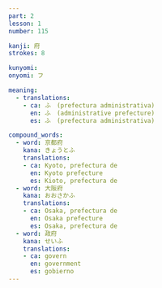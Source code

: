 ```yaml
---
part: 2
lesson: 1
number: 115

kanji: 府
strokes: 8

kunyomi:
onyomi: フ

meaning:
  - translations:
    - ca: ふ　(prefectura administrativa)
      en: ふ　(administrative prefecture)
      es: ふ　(prefectura administrativa)

compound_words:
  - word: 京都府
    kana: きょうとふ
    translations:
    - ca: Kyoto, prefectura de
      en: Kyoto prefecture
      es: Kioto, prefectura de
  - word: 大阪府
    kana: おおさかふ
    translations:
    - ca: Osaka, prefectura de
      en: Osaka prefecture
      es: Osaka, prefectura de
  - word: 政府
    kana: せいふ
    translations:
    - ca: govern
      en: government
      es: gobierno
---
```

